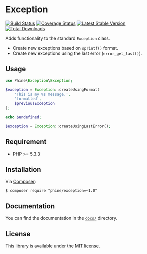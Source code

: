 Exception
=========

[![Build Status][]](https://travis-ci.org/phine/lib-exception)
[![Coverage Status][]](https://coveralls.io/r/phine/lib-exception)
[![Latest Stable Version][]](https://packagist.org/packages/phine/exception)
[![Total Downloads][]](https://packagist.org/packages/phine/exception)

Adds functionality to the standard `Exception` class.

- Create new exceptions based on `sprintf()` format.
- Create new exceptions using the last error (`error_get_last()`).

Usage
-----

```php
use Phine\Exception\Exception;

$exception = Exception::createUsingFormat(
    'This is my %s message.',
    'formatted',
    $previousException
);

echo $undefined;

$exception = Exception::createUsingLastError();
```

Requirement
-----------

- PHP >= 5.3.3

Installation
------------

Via [Composer][]:

    $ composer require "phine/exception=~1.0"

Documentation
-------------

You can find the documentation in the [`docs/`](docs/) directory.

License
-------

This library is available under the [MIT license](LICENSE).

[Build Status]: https://travis-ci.org/phine/lib-exception.png?branch=master
[Coverage Status]: https://coveralls.io/repos/phine/lib-exception/badge.png
[Latest Stable Version]: https://poser.pugx.org/phine/exception/v/stable.png
[Total Downloads]: https://poser.pugx.org/phine/exception/downloads.png
[Composer]: http://getcomposer.org/
